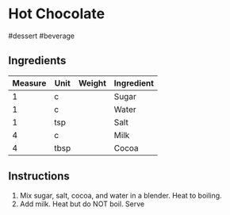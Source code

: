 # Hot Chocolate

#dessert #beverage

## Ingredients

Measure | Unit | Weight | Ingredient
--------|------|--------|-----------
1 | c | | Sugar
1 | c | | Water
1 | tsp | | Salt
4 | c | | Milk
4 | tbsp | | Cocoa

## Instructions

1. Mix sugar, salt, cocoa, and water in a blender. Heat to boiling.
2. Add milk. Heat but do NOT boil. Serve
